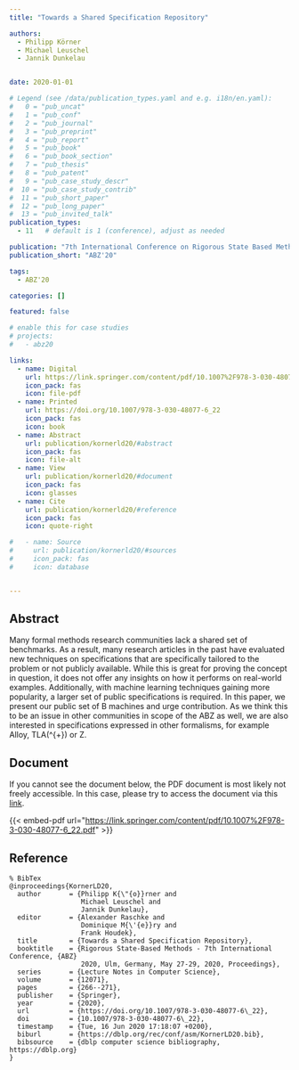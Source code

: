 ```yaml
---
title: "Towards a Shared Specification Repository"

authors:
  - Philipp Körner
  - Michael Leuschel
  - Jannik Dunkelau


date: 2020-01-01

# Legend (see /data/publication_types.yaml and e.g. i18n/en.yaml): 
#   0 = "pub_uncat"
#   1 = "pub_conf"
#   2 = "pub_journal"
#   3 = "pub_preprint"
#   4 = "pub_report"
#   5 = "pub_book"
#   6 = "pub_book_section"
#   7 = "pub_thesis"
#   8 = "pub_patent"
#   9 = "pub_case_study_descr"
#  10 = "pub_case_study_contrib"
#  11 = "pub_short_paper"
#  12 = "pub_long_paper"
#  13 = "pub_invited_talk"
publication_types:
  - 11   # default is 1 (conference), adjust as needed

publication: "7th International Conference on Rigorous State Based Methods (ABZ'20)"
publication_short: "ABZ'20"

tags:
  - ABZ'20

categories: []

featured: false

# enable this for case studies
# projects:
#   - abz20

links:
  - name: Digital
    url: https://link.springer.com/content/pdf/10.1007%2F978-3-030-48077-6_22.pdf
    icon_pack: fas
    icon: file-pdf
  - name: Printed
    url: https://doi.org/10.1007/978-3-030-48077-6_22
    icon_pack: fas
    icon: book
  - name: Abstract
    url: publication/kornerld20/#abstract
    icon_pack: fas
    icon: file-alt
  - name: View
    url: publication/kornerld20/#document
    icon_pack: fas
    icon: glasses
  - name: Cite
    url: publication/kornerld20/#reference
    icon_pack: fas
    icon: quote-right

#   - name: Source
#     url: publication/kornerld20/#sources
#     icon_pack: fas
#     icon: database


---
```


## Abstract

Many formal methods research communities lack a shared set of benchmarks. As a result, many research articles in the past have evaluated new techniques on specifications that are specifically tailored to the problem or not publicly available. While this is great for proving the concept in question, it does not offer any insights on how it performs on real-world examples. Additionally, with machine learning techniques gaining more popularity, a larger set of public specifications is required. In this paper, we present our public set of B machines and urge contribution. As we think this to be an issue in other communities in scope of the ABZ as well, we are also interested in specifications expressed in other formalisms, for example Alloy, TLA\(^{+}\) or Z.

## Document

If you cannot see the document below, the PDF document is most likely not freely accessible. In this case, please try to access the document via this <a href="https://link.springer.com/content/pdf/10.1007%2F978-3-030-48077-6_22.pdf">link</a>.

{{< embed-pdf url="https://link.springer.com/content/pdf/10.1007%2F978-3-030-48077-6_22.pdf" >}}

## Reference

```
% BibTex
@inproceedings{KornerLD20,
  author       = {Philipp K{\"{o}}rner and
                  Michael Leuschel and
                  Jannik Dunkelau},
  editor       = {Alexander Raschke and
                  Dominique M{\'{e}}ry and
                  Frank Houdek},
  title        = {Towards a Shared Specification Repository},
  booktitle    = {Rigorous State-Based Methods - 7th International Conference, {ABZ}
                  2020, Ulm, Germany, May 27-29, 2020, Proceedings},
  series       = {Lecture Notes in Computer Science},
  volume       = {12071},
  pages        = {266--271},
  publisher    = {Springer},
  year         = {2020},
  url          = {https://doi.org/10.1007/978-3-030-48077-6\_22},
  doi          = {10.1007/978-3-030-48077-6\_22},
  timestamp    = {Tue, 16 Jun 2020 17:18:07 +0200},
  biburl       = {https://dblp.org/rec/conf/asm/KornerLD20.bib},
  bibsource    = {dblp computer science bibliography, https://dblp.org}
}


```

<!-- # add information for case study papers (if available)
## Sources

- **Used formal method:**
  [ASM](/method/asm)
- **Resources and tools:**
  Asmeta

For more information, please contact the <a href ="mailto:silvia.bonfanti@unibg.it;arcaini@nii.ac.jp;angelo.gargantini@unibg.it;scandurra@unibg.it;elvinia.riccobene@unimi.it">authors</a>-->

